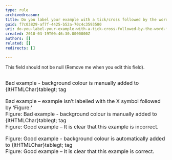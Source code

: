 ```yaml
---
type: rule
archivedreason: 
title: Do you label your example with a tick/cross followed by the word Figure:?
guid: f7c03829-af7f-4425-b52a-70c4c3593580
uri: do-you-label-your-example-with-a-tick-cross-followed-by-the-word-figure
created: 2010-03-19T00:46:30.0000000Z
authors: []
related: []
redirects: []

---
```



This field should not be null (Remove me when you edit this field).
<br><excerpt class='endintro'></excerpt><br>

  <font class="ms-rteCustom-GreyBox" size="+0">Bad example - background colour is manually added to {ltHTMLChar}tablegt; tag<br>
</font>
  <br>
<font class="ms-rteCustom-FigureBad" size="+0">Bad example – example isn’t labelled with the X symbol followed by ‘Figure&#58;’</font>&#160;<br>
<font class="ms-rteCustom-GreyBox" size="+0">Figure&#58; Bad example - background colour is manually added to {ltHTMLChar}tablegt; tag</font><br>
<font class="ms-rteCustom-FigureGood" size="+0">Figure&#58; Good example – It is clear that this example is incorrect.<br>
</font>&#160;<br>
<font class="ms-rteCustom-GreyBox" size="+0">Figure&#58; Good example - background colour is automatically added to {ltHTMLChar}tablegt; tag</font><br>
<font class="ms-rteCustom-FigureGood" size="+0">Figure&#58; Good example – It is clear that this example is correct.<br>
</font>



